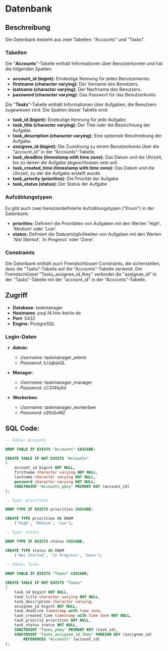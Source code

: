 # Datenbank

## Beschreibung
Die Datenbank besteht aus zwei Tabellen: "Accounts" und "Tasks".

### Tabellen
Die "***Accounts***"-Tabelle enthält Informationen über Benutzerkonten und hat die folgenden Spalten:
- **account_id (bigint):** Eindeutige Kennung für jedes Benutzerkonto.
- **firstname (character varying):** Der Vorname des Benutzers.
- **lastname (character varying):** Der Nachname des Benutzers.
- **password (character varying):** Das Passwort für das Benutzerkonto.

Die "***Tasks***"-Tabelle enthält Informationen über Aufgaben, die Benutzern zugewiesen sind. Die Spalten dieser Tabelle sind:
- **task_id (bigint):** Eindeutige Kennung für jede Aufgabe.
- **task_title (character varying):** Der Titel oder die Bezeichnung der Aufgabe.
- **task_description (character varying):** Eine *optionale* Beschreibung der Aufgabe.
- **assignee_id (bigint):** Die Zuordnung zu einem Benutzerkonto über die "account_id" in der "Accounts"-Tabelle.
- **task_deadline (timestamp with time zone):** Das Datum und die Uhrzeit, bis zu denen die Aufgabe abgeschlossen sein soll.
- **task_created_time (timestamp with time zone):** Das Datum und die Uhrzeit, zu der die Aufgabe erstellt wurde.
- **task_priority (priorities):** Die Priorität der Aufgabe
- **task_status (status):** Der Status der Aufgabe

### Aufzählungstypen
Es gibt auch zwei benutzerdefinierte Aufzählungstypen ("Enum") in der Datenbank:
- **priorities:** Definiert die Prioritäten von Aufgaben mit den Werten '*High*', '*Medium*' oder '*Low*'.
- **status:** Definiert die Statusmöglichkeiten von Aufgaben mit den Werten '*Not Started*', '*In Progress*' oder '*Done*'.

### Constraints
Die Datenbank enthält auch Fremdschlüssel-Constraints, die sicherstellen, dass die "Tasks"-Tabelle auf die "Accounts"-Tabelle verweist. Der Fremdschlüssel "Tasks_assignee_id_fkey" verbindet die "assignee_id" in der "Tasks"-Tabelle mit der "account_id" in der "Accounts"-Tabelle.

## Zugriff
- **Database**: taskmanager
- **Hostname**: psql.f4.htw-berlin.de
- **Port**: 5432
- **Engine**: PostgreSQL

### Login-Daten
- **Admin**:
    - *Username*: taskmanager_admin
    - *Password*: iLUqbipQL

- **Manager**:
    - *Username*: taskmanager_manager
    - *Password*: cC314bj4d

- **Workerbee**:
    - *Username*: taskmanager_workerbee
    - *Password*: s2lIoSvMZ

## SQL Code:
```sql
-- Table: Accounts

DROP TABLE IF EXISTS "Accounts" CASCADE;

CREATE TABLE IF NOT EXISTS "Accounts"
(
    account_id bigint NOT NULL,
    firstname character varying NOT NULL,
    lastname character varying NOT NULL,
    password character varying NOT NULL,
    CONSTRAINT "Accounts_pkey" PRIMARY KEY (account_id)
);

-- Type: priorities

DROP TYPE IF EXISTS priorities CASCADE;

CREATE TYPE priorities AS ENUM
    ('High', 'Medium', 'Low');

-- Type: status

DROP TYPE IF EXISTS status CASCADE;

CREATE TYPE status AS ENUM
    ('Not Started', 'In Progress', 'Done');
   
-- Table: Tasks

DROP TABLE IF EXISTS "Tasks" CASCADE;

CREATE TABLE IF NOT EXISTS "Tasks"
(
    task_id bigint NOT NULL,
    task_title character varying NOT NULL,
    task_description character varying,
    assignee_id bigint NOT NULL,
    task_deadline timestamp with time zone,
    task_created_time timestamp with time zone NOT NULL,
    task_priority priorities NOT NULL,
    task_status status NOT NULL,
    CONSTRAINT "Tasks_pkey" PRIMARY KEY (task_id),
    CONSTRAINT "Tasks_assignee_id_fkey" FOREIGN KEY (assignee_id)
        REFERENCES "Accounts" (account_id)
);

```
